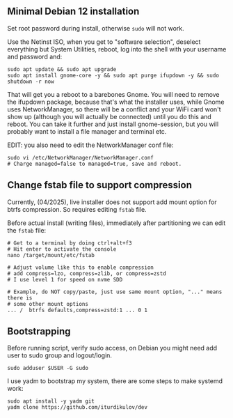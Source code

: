 ## Minimal Debian 12 installation

Set root password during install, otherwise `sudo` will not work.

Use the Netinst ISO, when you get to "software selection", deselect everything
but System Utilities, reboot, log into the shell with your username and
password and:

```
sudo apt update && sudo apt upgrade
sudo apt install gnome-core -y && sudo apt purge ifupdown -y && sudo shutdown -r now
```

That will get you a reboot to a barebones Gnome. You will need to remove the
ifupdown package, because that's what the installer uses, while Gnome uses
NetworkManager, so there will be a conflict and your WiFi card won't show up
(although you will actually be connected) until you do this and reboot. You can
take it further and just install gnome-session, but you will probably want to
install a file manager and terminal etc.

EDIT: you also need to edit the NetworkManager conf file:

```
sudo vi /etc/NetworkManager/NetworkManager.conf
# Charge managed=false to managed=true, save and reboot.
```

## Change fstab file to support compression

Currently, (04/2025), live installer does not support add mount option for btrfs compression.
So requires editing `fstab` file.

Before actual install (writing files), immediately after partitioning we can edit
the `fstab` file:

```
# Get to a terminal by doing ctrl+alt+f3
# Hit enter to activate the console
nano /target/mount/etc/fstab

# Adjust volume like this to enable compression
# add compress=lzo, compress=zlib, or compress=zstd
# I use level 1 for speed on nvme SDD

# Example, do NOT copy/paste, just use same mount option, "..." means there is
# some other mount options
... /  btrfs defaults,compress=zstd:1 ... 0 1
```

## Bootstrapping

Before running script, verify sudo access, on Debian you might need add user to
sudo group and logout/login.

```
sudo adduser $USER -G sudo
```

I use yadm to bootstrap my system, there are some steps to make systemd work:

```
sudo apt install -y yadm git
yadm clone https://github.com/iturdikulov/dev
```
